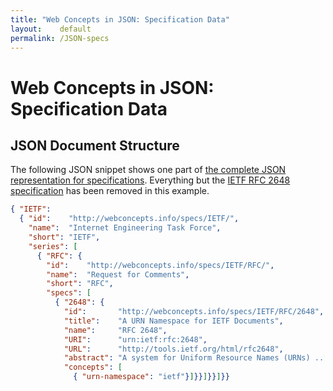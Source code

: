 ```yaml
---
title: "Web Concepts in JSON: Specification Data"
layout:    default
permalink: /JSON-specs
---
```


# Web Concepts in JSON: Specification Data


## JSON Document Structure

The following JSON snippet shows one part of [the complete JSON representation for specifications](/specs/specs.json). Everything but the [IETF RFC 2648 specification](/specs/IETF/RFC/2648) has been removed in this example.

```json
{ "IETF":
  { "id":    "http://webconcepts.info/specs/IETF/",
    "name":  "Internet Engineering Task Force",
    "short": "IETF",
    "series": [
      { "RFC": {
        "id":    "http://webconcepts.info/specs/IETF/RFC/",
        "name":  "Request for Comments",
        "short": "RFC",
        "specs": [
          { "2648": {
            "id":       "http://webconcepts.info/specs/IETF/RFC/2648",
            "title":    "A URN Namespace for IETF Documents",
            "name":     "RFC 2648",
            "URI":      "urn:ietf:rfc:2648",
            "URL":      "http://tools.ietf.org/html/rfc2648",
            "abstract": "A system for Uniform Resource Names (URNs) ...",
            "concepts": [
              { "urn-namespace": "ietf"}]}}]}}]}}
```
